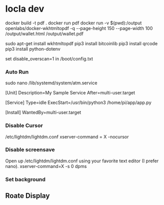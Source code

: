 
# locla dev 
docker build -t pdf .
docker run pdf
docker run -v $(pwd):/output openlabs/docker-wkhtmltopdf -q --page-height 150 --page-width 100 /output/wallet.html /output/wallet.pdf



sudo apt-get install wkhtmltopdf
pip3 install bitcoinlib
pip3 install qrcode
pip3 install python-dotenv

set disable_overscan=1 in /boot/config.txt

### Auto Run
sudo nano /lib/systemd/system/atm.service

[Unit]
 Description=My Sample Service
 After=multi-user.target

 [Service]
 Type=idle
 ExecStart=/usr/bin/python3 /home/pi/app/app.py

 [Install]
 WantedBy=multi-user.target


### Disable Cursor
/etc/lightdm/lightdm.conf
xserver-command = X -nocursor

### Disable screensave

Open up /etc/lightdm/lightdm.conf using your favorite text editor (I prefer nano).
xserver-command=X -s 0 dpms

### Set background

## Roate Display



